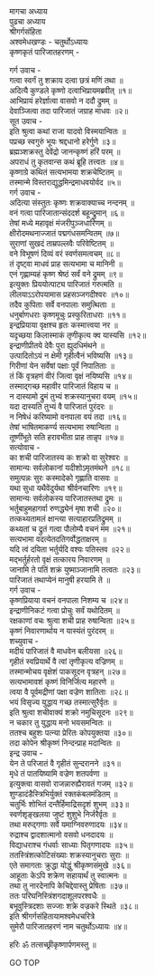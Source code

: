 मागचा अध्याय  
पुढचा अध्याय  
श्रीगर्गसंहिता  
अश्वमेधखण्डः - चतुर्थोऽध्यायः  
कृष्णकृतं पारिजातहरणम् -  
  
गर्ग उवाच -  
गत्वा स्वर्गं तु शक्राय दत्वा छत्रं मणिं तथा ॥  
अदित्यै कुण्डले कृष्णो दत्वाभिप्रायमब्रवीत् ॥१॥  
आभिप्रायं हरेर्ज्ञात्वा वासवो न ददौ द्रुमम् ॥  
देवाञ्जित्वा तदा पारिजातं जग्राह माधवः ॥२॥  
सूत उवाच -  
इति श्रुत्वा कथां राजा यादवो विस्मयान्वितः ॥  
पप्रच्छ स्वगुरुं भूयः श्रद्दधानो हरेर्गुणे ॥३॥  
ब्रह्मञ्शक्रस्तु देवेंद्रो जानन्कृष्णं हरिं परम् ॥  
अपराधं तु कृतवान्स कथं ब्रूहि तत्त्वतः ॥४॥  
कृष्णाग्रे कथितं सत्यभामया शक्रचेष्टितम् ॥  
तस्मान्मे विस्तराद्युद्धमिन्द्रमाधवयोर्वद ॥५॥  
गर्ग उवाच -  
अदित्या संस्तुतः कृष्णः शक्रवाक्याच्च नन्दनम् ॥  
वनं गत्वा पारिजातान्संददर्श बहून्द्रुमान् ॥६॥  
तेषां मध्ये महावृक्षं मंजरीपुञ्जधारिणम् ॥  
क्षीरोदमथनाज्जातं पद्मगंधसमन्वितम् ॥७॥  
सुराणां सुखदं ताम्रपल्लवैः परिवेष्टितम् ॥  
वने विभूषणं दिव्यं वरं स्वर्णसमत्वचम् ॥८॥  
तं दृष्ट्वा माधवं प्राह सत्यभामा च मानिनी ॥  
एनं गृह्णाम्यहं कृष्ण श्रेष्ठं सर्वं वने द्रुमम् ॥९॥  
इत्युक्तः प्रिययोत्पाट्य पारिजातं गरुत्मति ॥  
लीलयाऽऽरोपयामास प्रहसञ्जगदीश्वरः ॥१०॥  
तदैव कुपिताः सर्वे वनपालाः समुत्थिताः ॥  
धनुर्बाणधराः कृष्णमूचुः प्रस्फुरिताधराः ॥११॥  
इन्द्रप्रियाया वृक्षश्च हृतः कस्मात्त्वया नर ॥  
यदृच्छया किलास्माकं तृणीकृत्य क्व यास्यसि ॥१२॥  
इन्द्राणीप्रीतये देवैः पुरा ह्युदधिमंथने ॥  
उत्पादितोऽयं न क्षेमी गृहीत्वैनं भविष्यसि ॥१३॥  
गिरीणां येन सर्वेषां पक्षाः पूर्वं निपातिताः ॥  
तं किं वृत्रहणं वीरं जित्वा वृक्षं नयिष्यसि ॥१४॥  
तस्माद्‌गच्छ महावीर पारिजातं विहाय च ॥  
न दास्यामो द्रुमं तुभ्यं शक्रस्यानुचरा वयम् ॥१५॥  
यदा दास्यति तुभ्यं वै पारिजातं पुरंदरः ॥  
न निषेधं करिष्यामो वनपाला वयं तदा ॥१६॥  
तेषां भाषितमाकर्ण्य सत्यभामा रुषान्विता ॥  
तूष्णींभूते सति हरावभीता प्राह तान्नृप ॥१७॥  
सत्योवाच -  
का शची पारिजातस्य कः शक्रो वा सुरेश्वरः ॥  
सामान्यः सर्वलोकानां यदीशोऽमृतमंथने ॥१८॥  
समुत्पन्नः सुरः कस्मादेको गृह्णाति वासवः ॥  
यथा सुधा यथैवेंदुर्यथा श्रीर्वनचारिणः ॥१९॥  
सामान्यः सर्वलोकस्य पारिजातस्तथा द्रुमः ॥  
भर्तुबाहुमहागर्वा रुणद्ध्येनं मृषा शची ॥२०॥  
तत्कथ्यतामलं क्षान्त्या सत्याहारप्रतिद्रुमम् ॥  
कथ्यतां च द्रुतं गत्वा पौलोम्यै वचनं मम ॥२१॥  
सत्यभामा वदत्येतदतिगर्वोद्धताक्षरम् ॥  
यदि त्वं दयिता भर्तुर्यदि वश्यः पतिस्तव ॥२२॥  
मद्‌भर्तुर्हरतो वृक्षं तत्कारय निवारणम् ॥  
जानामि ते पतिं शक्रं युष्माञ्जानामि तत्वतः ॥२३॥  
पारिजातं तथाप्येनं मानुषी हरयामि ते ॥  
गर्ग उवाच -  
कृष्णप्रियाया वचनं वनपाला निशम्य च ॥२४॥  
इन्द्राणीनिकटं गत्वा प्रोचुः सर्वं यथोदितम् ॥  
रक्षकाणां वचः श्रुत्वा शची प्राह रुषान्विता ॥२५॥  
कृष्णं निवारणार्थाय न यास्यंतं पुरंदरम् ॥  
शच्युवाच -  
मदीयं पारिजातं वै माधवेन बलीयसा ॥२६॥  
गृहीतं स्वप्रियार्थे वै त्वां तृणीकृत्य वज्रिणम् ॥  
तस्मान्मोचय वृक्षेशं पाकसूदन वृत्रहन् ॥२७॥  
सत्यभामावशं कृष्णं विनिर्जित्य महारणे ॥  
त्वया वै पूर्वमद्रीणां पक्षा वज्रेण शातिताः ॥२८॥  
भयं विसृज्य युद्धाय गच्छ तस्मात्सुरैर्वृतः ॥  
इति श्रुत्वा शचीवाक्यं शक्रो नमुचिसूदनः ॥२९॥  
न चकार तु युद्धाय मनो भयसमन्वितः ॥  
ततश्च बहुशः पत्न्या प्रेरितः कोपयुक्तया ॥३०॥  
तदा कोपेन श्रीकृष्णं निन्दन्प्राह मदान्वितः ॥  
इन्द्र उवाच -  
येन ते परिजातं वै गृहीतं सुन्दरानने ॥३१॥  
मृधे तं पातयिष्यामि वज्रेण शतपर्वणा ॥  
इत्युक्त्वा वासवो राजन्नारुह्यैरावतं गजम् ॥३२॥  
शुण्डादंडैस्त्रिभिर्युक्तं रक्तकंबलमंडितम् ॥  
चतुर्भिः शोभितं दन्तैर्हिमाद्रिसदृशं शुभम् ॥३३॥  
स्वर्णशृङ्खलया जुष्टं शुशुभे निर्जरैर्वृतः ॥  
तथा मरुद्‌गणाः सर्वे यमाग्निवरुणादयः ॥३४॥  
रुद्राश्च द्वादशात्मानो वसवो धनदादयः ॥  
विद्याधराश्च गंधर्वाः साध्याः पितृगणादयः ॥३५॥  
ततस्त्रिंशत्कोटिसंख्याः शक्रस्यानुचराः सुराः ॥  
एते समागताः क्रुद्धा योद्धुं श्रीकृष्णसंमुखे ॥३६॥  
आहूताः केऽपि शक्रेण सहायार्थं तु स्वात्मनः ॥  
तथा तु नारदेनापि केचिद्देवास्तु प्रेषिताः ॥३७॥  
ततः परिघनिस्त्रिंशगदाशूलपरश्वधैः ॥  
बभूवुस्त्रिदशाः सज्जाः शक्रे वज्रकरे स्थिते ॥३८॥  
इति श्रीगर्गसंहितायामश्वमेधचरित्रे  
सुमेरौ पारिजातहरणं नाम चतुर्थोऽध्यायः ॥४॥  
  
हरिः ॐ तत्सच्छ्रीकृष्णार्पणमस्तु ॥  
  
GO TOP
